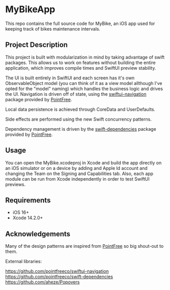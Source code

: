 # MyBikeApp

This repo contains the full source code for MyBike, an iOS app used for keeping track of bikes maintenance intervals.

## Project Description

This project is built with modularization in mind by taking advantage of swift packages. This allows us to work on features without building the entire application, which improves compile times and SwiftUI preview stability. 

The UI is built entirely in SwiftUI and each screen has it's own ObservableObject model (you can think of it as a view model allthough I've opted for the "model" naming) which handles the business logic and drives the UI. Navigation is driven off of state, using the [swiftui-navigation](https://github.com/pointfreeco/swiftui-navigation) package provided by [PointFree](https://www.pointfree.co/).

Local data persistence is achieved through CoreData and UserDefaults.

Side effects are performed using the new Swift concurrency patterns.

Dependency management is driven by the [swift-dependencies](https://github.com/pointfreeco/swift-dependencies) package provided by [PointFree](https://www.pointfree.co/).

## Usage

You can open the MyBike.xcodeproj in Xcode and build the app directly on an iOS simulator or on a device by adding and Apple Id account and changing the Team on the Signing and Capabilities tab. Also, each app module can be run from Xcode independently in order to test SwiftUI previews.

## Requirements
- iOS 16+
- Xcode 14.2.0+

## Acknowledgements

Many of the design patterns are inspired from [PointFree](https://www.pointfree.co/) so big shout-out to them.

External libraries:

https://github.com/pointfreeco/swiftui-navigation  
https://github.com/pointfreeco/swift-dependencies  
https://github.com/aheze/Popovers